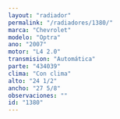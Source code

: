 ```yaml
---
layout: "radiador"
permalink: "/radiadores/1380/"
marca: "Chevrolet"
modelo: "Optra"
ano: "2007"
motor: "L4 2.0"
transmision: "Automática"
parte: "434039"
clima: "Con clima"
alto: "24 1/2"
ancho: "27 5/8"
observaciones: ""
id: "1380"
---
```


